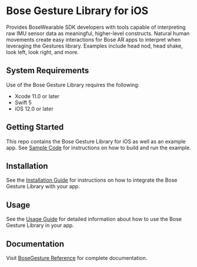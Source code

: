 # Bose Gesture Library for iOS

Provides BoseWearable SDK developers with tools capable of interpreting raw IMU sensor data as meaningful, higher-level constructs. Natural human movements create easy interactions for Bose AR apps to interpret when leveraging the Gestures library. Examples include head nod, head shake, look left, look right, and more.

## System Requirements

Use of the Bose Gesture Library requires the following:

- Xcode 11.0 or later
- Swift 5
- iOS 12.0 or later

## Getting Started

This repo contains the Bose Gesture Library for iOS as well as an example app. See [Sample Code](docs/Sample%20Code.md) for instructions on how to build and run the example.

## Installation

See the [Installation Guide](docs/Installation.md) for instructions on how to integrate the Bose Gesture Library with your app.

## Usage

See the [Usage Guide](docs/Usage.md) for detailed information about how to use the Bose Gesture Library in your app.

## Documentation

Visit [BoseGesture Reference](https://bosecorp.github.io/BoseWearable-GestureLib-iOS-bin/index.html) for complete documentation. 
